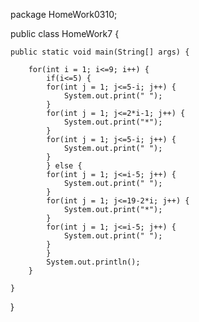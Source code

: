 package HomeWork0310;

public class HomeWork7 {

	public static void main(String[] args) {
		
		for(int i = 1; i<=9; i++) {
			if(i<=5) {
			for(int j = 1; j<=5-i; j++) {
				System.out.print(" ");
			}
			for(int j = 1; j<=2*i-1; j++) {
				System.out.print("*");
			}
			for(int j = 1; j<=5-i; j++) {
				System.out.print(" ");
			}
			} else {
			for(int j = 1; j<=i-5; j++) {
				System.out.print(" ");
			}
			for(int j = 1; j<=19-2*i; j++) {
				System.out.print("*");
			}
			for(int j = 1; j<=i-5; j++) {
				System.out.print(" ");
			}
			}
			System.out.println();
		}

	}

}
